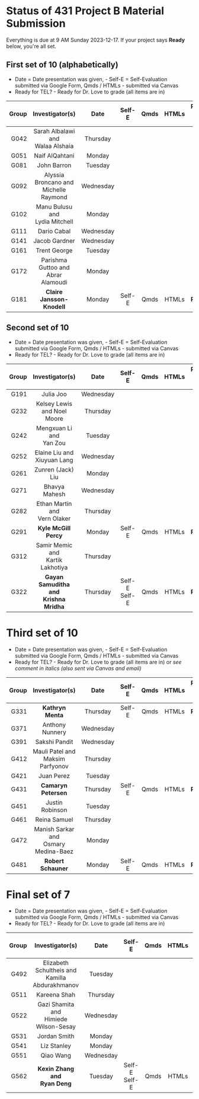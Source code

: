 # Status of 431 Project B Material Submission

Everything is due at 9 AM Sunday 2023-12-17. If your project says **Ready** below, you're all set.

## First set of 10 (alphabetically)

- Date = Date presentation was given, - Self-E = Self-Evaluation submitted via Google Form, Qmds / HTMLs - submitted via Canvas
- Ready for TEL? - Ready for Dr. Love to grade (all items are in)

Group | Investigator(s) | Date | Self-E | Qmds | HTMLs | Ready for TEL?
---: | :-----------------: | :-----: | :---: | :---: | :---: | :-----: 
G042 | Sarah Albalawi and <br /> Walaa Alshaia | Thursday |
G051 | Naif AlQahtani | Monday |
G081 | John Barron | Tuesday |
G092 | Alyssia Broncano and <br /> Michelle Raymond | Wednesday |
G102 | Manu Bulusu and <br /> Lydia Mitchell | Monday |
G111 | Dario Cabal | Wednesday |
G141 | Jacob Gardner | Wednesday |
G161 | Trent George | Tuesday | 
G172 | Parishma Guttoo and <br /> Abrar Alamoudi | Monday |
G181 | **Claire Jansson-Knodell** | Monday | Self-E | Qmds | HTMLs | **Ready**

## Second set of 10

- Date = Date presentation was given, - Self-E = Self-Evaluation submitted via Google Form, Qmds / HTMLs - submitted via Canvas
- Ready for TEL? - Ready for Dr. Love to grade (all items are in)

Group | Investigator(s) | Date | Self-E | Qmds | HTMLs | Ready for TEL?
---: | :-----------------: | :-----: | :---: | :---: | :---: | :-----: 
G191 | Julia Joo | Wednesday |
G232 | Kelsey Lewis and Noel Moore | Thursday |
G242 | Mengxuan Li and <br /> Yan Zou | Tuesday |
G252 | Elaine Liu and <br /> Xiuyuan Lang | Wednesday |
G261 | Zunren (Jack) Liu | Monday |
G271 | Bhavya Mahesh | Wednesday |
G282 | Ethan Martin and <br /> Vern Olaker | Thursday |
G291 | **Kyle McGill Percy** | Monday | Self-E | Qmds | HTMLs | **Ready**
G312 | Samir Memic and <br /> Kartik Lakhotiya | Thursday |
G322 | **Gayan Samuditha and <br /> Krishna Mridha** | Thursday | Self-E <br /> Self-E | Qmds | HTMLs | **Ready**

# Third set of 10

- Date = Date presentation was given, - Self-E = Self-Evaluation submitted via Google Form, Qmds / HTMLs - submitted via Canvas
- Ready for TEL? - Ready for Dr. Love to grade (all items are in) or *see comment in italics (also sent via Canvas and email)*

Group | Investigator(s) | Date | Self-E | Qmds | HTMLs | Ready for TEL?
---: | :-----------------: | :-----: | :---: | :---: | :---: | :-----: 
G331 | **Kathryn Menta** | Thursday | Self-E | Qmds | HTMLs | **Ready**
G371 | Anthony Nunnery | Wednesday |
G391 | Sakshi Pandit | Wednesday |
G412 | Mauli Patel and <br /> Maksim Parfyonov | Thursday |
G421 | Juan Perez | Tuesday |
G431 | **Camaryn Petersen** | Thursday | Self-E | Qmds | HTMLs | **Ready**
G451 | Justin Robinson | Tuesday |
G461 | Reina Samuel | Thursday |
G472 | Manish Sarkar and <br /> Osmary Medina-Baez | Monday |
G481 | **Robert Schauner** | Monday | Self-E | Qmds | HTMLs | **Ready**

# Final set of 7

- Date = Date presentation was given, - Self-E = Self-Evaluation submitted via Google Form, Qmds / HTMLs - submitted via Canvas
- Ready for TEL? - Ready for Dr. Love to grade (all items are in)

Group | Investigator(s) | Date | Self-E | Qmds | HTMLs | Ready for TEL?
---: | :-----------------: | :-----: | :---: | :---: | :---: | :-----: 
G492 | Elizabeth Schultheis and <br /> Kamilla Abdurakhmanov | Tuesday |
G511 | Kareena Shah | Thursday |
G522 | Gazi Shamita and <br /> Himiede Wilson-Sesay | Wednesday |
G531 | Jordan Smith | Monday |
G541 | Liz Stanley | Monday |
G551 | Qiao Wang | Wednesday |
G562 | **Kexin Zhang and <br /> Ryan Deng** | Tuesday | Self-E <br /> Self-E | Qmds | HTMLs | **Ready**
